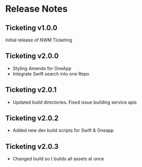 # Release Notes

## Ticketing v1.0.0

Initial release of NWM Ticketing

## Ticketing v2.0.0

- Styling Amends for OneApp
- Integrate Swift search into one Repo

## Ticketing v2.0.1

- Updated build directories. Fixed issue building service apis

## Ticketing v2.0.2

- Added new dev build scripts for Swift & Oneapp

## Ticketing v2.0.3

- Changed build so t builds all assets at once